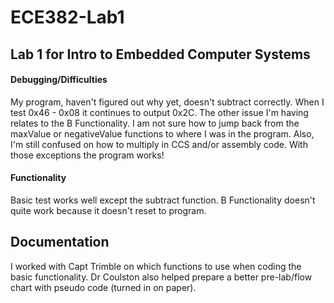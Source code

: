 ECE382-Lab1
===========

## Lab 1 for Intro to Embedded Computer Systems

#### Debugging/Difficulties
  My program, haven't figured out why yet, doesn't subtract correctly. When I test 0x46 - 0x08 it continues to output 0x2C. 
  The other issue I'm having relates to the B Functionality. I am not sure how to jump back from the maxValue or         negativeValue functions to where I was in the program. Also, I'm still confused on how to multiply in CCS and/or assembly code. With those exceptions the program works! 
  
#### Functionality
  Basic test works well except the subtract function. B Functionality doesn't quite work because it doesn't reset to program. 
  
## Documentation

  I worked with Capt Trimble on which functions to use when coding the basic functionality. Dr Coulston also helped prepare a better pre-lab/flow chart with pseudo code (turned in on paper). 
